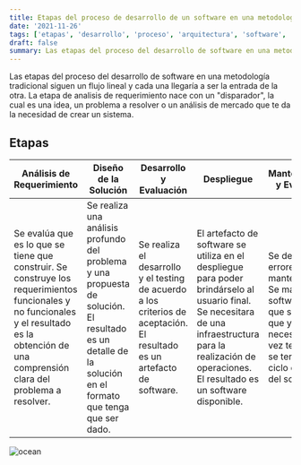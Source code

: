 ```yaml
---
title: Etapas del proceso de desarrollo de un software en una metodología tradicional
date: '2021-11-26'
tags: ['etapas', 'desarrollo', 'proceso', 'arquitectura', 'software', 'cascada', 'metodologia']
draft: false
summary: Las etapas del proceso del desarrollo de software en una metodología tradicional
---
```


Las etapas del proceso del desarrollo de software en una metodología tradicional siguen un flujo lineal y cada una llegaría a ser la entrada de la otra.
La etapa de analisis de requerimiento nace con un "disparador", la cual es una idea, un problema a resolver o un análisis de mercado que te da la necesidad de crear un sistema.

## Etapas

| Análisis de Requerimiento                                                                                                                                                                     | Diseño de la Solución                                                                                                                                      | Desarrollo y Evaluación                                                                                                   | Despliegue                                                                                                                                                                                                     | Mantenimiento y Evolución                                                                                                                                            |
| --------------------------------------------------------------------------------------------------------------------------------------------------------------------------------------------- | ---------------------------------------------------------------------------------------------------------------------------------------------------------- | ------------------------------------------------------------------------------------------------------------------------- | -------------------------------------------------------------------------------------------------------------------------------------------------------------------------------------------------------------- | -------------------------------------------------------------------------------------------------------------------------------------------------------------------- |
| Se evalúa que es lo que se tiene que construir. Se construye los requerimientos funcionales y no funcionales y el resultado es la obtención de una comprensión clara del problema a resolver. | Se realiza una análisis profundo del problema y una propuesta de solución. El resultado es un detalle de la solución en el formato que tenga que ser dado. | Se realiza el desarrollo y el testing de acuerdo a los criterios de aceptación. El resultado es un artefacto de software. | El artefacto de software se utiliza en el despliegue para poder brindárselo al usuario final. Se necesitara de una infraestructura para la realización de operaciones. El resultado es un software disponible. | Se detectan errores y mantenimiento. Se mantiene el software hasta que se decida que ya no es necesario. Una vez terminado se termina el ciclo de vida del software. |

![ocean](/static/images/cascada.webp)
